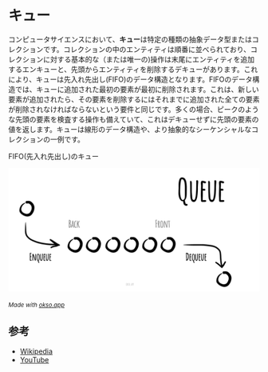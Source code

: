 # キュー

コンピュータサイエンスにおいて、**キュー**は特定の種類の抽象データ型またはコレクションです。コレクションの中のエンティティは順番に並べられており、コレクションに対する基本的な（または唯一の)操作は末尾にエンティティを追加するエンキューと、先頭からエンティティを削除するデキューがあります。これにより、キューは先入れ先出し(FIFO)のデータ構造となります。FIFOのデータ構造では、キューに追加された最初の要素が最初に削除されます。これは、新しい要素が追加されたら、その要素を削除するにはそれまでに追加された全ての要素が削除されなければならないという要件と同じです。多くの場合、ピークのような先頭の要素を検査する操作も備えていて、これはデキューせずに先頭の要素の値を返します。キューは線形のデータ構造や、より抽象的なシーケンシャルなコレクションの一例です。

FIFO(先入れ先出し)のキュー

![Queue](./images/queue.jpeg)

<small><i>Made with <a href="https://okso.app">okso.app</a></i></small>

## 参考

- [Wikipedia](https://en.wikipedia.org/wiki/Queue_(abstract_data_type))
- [YouTube](https://www.youtube.com/watch?v=wjI1WNcIntg&list=PLLXdhg_r2hKA7DPDsunoDZ-Z769jWn4R8&index=3&)
